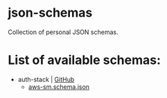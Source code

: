 # json-schemas
Collection of personal JSON schemas.

# List of available schemas:

- auth-stack | [GitHub](https://github.com/waigel/auth-stack)
    - [aws-sm.schema.json](http://schemas.waigel.com/auth-stack/aws-sm.schema.json)